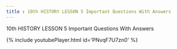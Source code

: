 ```yaml
---
title : 10th HISTORY LESSON 5 Important Questions With Answers
---
```


10th HISTORY LESSON 5 Important Questions With Answers



{% include youtubePlayer.html id='PNvqF7U7zn0' %}

